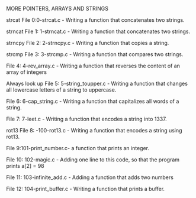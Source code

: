 MORE POINTERS, ARRAYS AND STRINGS

strcat
File 0:0-strcat.c - Writing a function that concatenates two strings.

strncat
File 1: 1-strncat.c - Writing a function that concatenates two strings.

strncpy
File 2: 2-strncpy.c - Writing  a function that copies a string.

strcmp
File 3: 3-strcmp.c - Writing a function that compares two strings.

File 4: 4-rev_array.c - Writing a function that reverses the content of an array of integers

Always look up
File 5: 5-string_toupper.c - Writing a function that changes all lowercase letters of a string to uppercase.

File 6: 6-cap_string.c - Writing a function that capitalizes all words of a string.


File 7: 7-leet.c - Writing a function that encodes a string into 1337.

rot13
File 8: -100-rot13.c - Writing a function that encodes a string using rot13.

File 9:101-print_number.c- a function that prints an integer.

File 10: 102-magic.c - Adding one line to this code, so that the program prints a[2] = 98

File 11: 103-infinite_add.c - Adding a function that adds two numbers

File 12: 104-print_buffer.c - Writing a function that prints a buffer.

